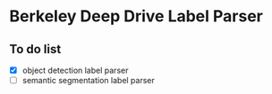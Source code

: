 # Berkeley Deep Drive Label Parser

## To do list
- [x] object detection label parser
- [ ] semantic segmentation label parser
